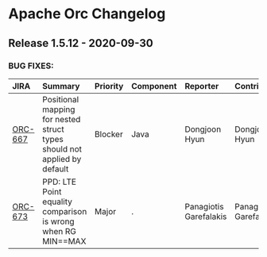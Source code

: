 
<!---
# Licensed to the Apache Software Foundation (ASF) under one
# or more contributor license agreements.  See the NOTICE file
# distributed with this work for additional information
# regarding copyright ownership.  The ASF licenses this file
# to you under the Apache License, Version 2.0 (the
# "License"); you may not use this file except in compliance
# with the License.  You may obtain a copy of the License at
#
#     http://www.apache.org/licenses/LICENSE-2.0
#
# Unless required by applicable law or agreed to in writing, software
# distributed under the License is distributed on an "AS IS" BASIS,
# WITHOUT WARRANTIES OR CONDITIONS OF ANY KIND, either express or implied.
# See the License for the specific language governing permissions and
# limitations under the License.
-->
# Apache Orc Changelog

## Release 1.5.12 - 2020-09-30



### BUG FIXES:

| JIRA | Summary | Priority | Component | Reporter | Contributor |
|:---- |:---- | :--- |:---- |:---- |:---- |
| [ORC-667](https://issues.apache.org/jira/browse/ORC-667) | Positional mapping for nested struct types should not applied by default |  Blocker | Java | Dongjoon Hyun | Dongjoon Hyun |
| [ORC-673](https://issues.apache.org/jira/browse/ORC-673) | PPD: LTE Point equality comparison is wrong when RG MIN==MAX |  Major | . | Panagiotis Garefalakis | Panagiotis Garefalakis |


